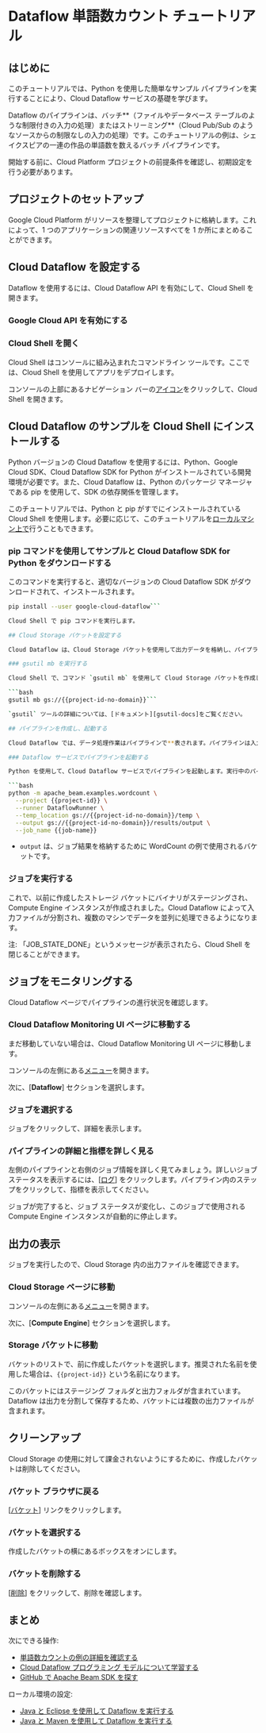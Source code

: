 # Dataflow 単語数カウント チュートリアル

<walkthrough-tutorial-url url="https://cloud.google.com/dataflow/docs/quickstarts/quickstart-python"></walkthrough-tutorial-url>
<walkthrough-watcher-constant value="dataflow-intro" key="directory"></walkthrough-watcher-constant>
<walkthrough-watcher-constant value="dataflow-intro" key="job-name"></walkthrough-watcher-constant>

## はじめに

このチュートリアルでは、Python を使用した簡単なサンプル パイプラインを実行することにより、Cloud Dataflow サービスの基礎を学びます。

Dataflow のパイプラインは、バッチ**（ファイルやデータベース テーブルのような制限付きの入力の処理）またはストリーミング**（Cloud Pub/Sub のようなソースからの制限なしの入力の処理）です。このチュートリアルの例は、シェイクスピアの一連の作品の単語数を数えるバッチ パイプラインです。

開始する前に、Cloud Platform プロジェクトの前提条件を確認し、初期設定を行う必要があります。

## プロジェクトのセットアップ

Google Cloud Platform がリソースを整理してプロジェクトに格納します。これによって、1 つのアプリケーションの関連リソースすべてを 1 か所にまとめることができます。

<walkthrough-project-billing-setup></walkthrough-project-billing-setup>
<walkthrough-project-permissions permissions="dataflow.jobs.create"></walkthrough-project-permissions>

## Cloud Dataflow を設定する

Dataflow を使用するには、Cloud Dataflow API を有効にして、Cloud Shell を開きます。

### Google Cloud API を有効にする

<walkthrough-enable-apis apis="compute.googleapis.com,dataflow,cloudresourcemanager.googleapis.com,logging,storage_component,storage_api,bigquery,pubsub">
</walkthrough-enable-apis>

### Cloud Shell を開く

Cloud Shell はコンソールに組み込まれたコマンドライン ツールです。ここでは、Cloud Shell を使用してアプリをデプロイします。

コンソールの上部にあるナビゲーション バーの<walkthrough-cloud-shell-icon></walkthrough-cloud-shell-icon>[アイコン][spotlight-open-devshell]をクリックして、Cloud Shell を開きます。

## Cloud Dataflow のサンプルを Cloud Shell にインストールする

Python バージョンの Cloud Dataflow を使用するには、Python、Google Cloud SDK、Cloud Dataflow SDK for Python がインストールされている開発環境が必要です。また、Cloud Dataflow は、Python のパッケージ マネージャである pip を使用して、SDK の依存関係を管理します。

このチュートリアルでは、Python と pip がすでにインストールされている Cloud Shell を使用します。必要に応じて、このチュートリアルを[ローカルマシン上で][dataflow-python-tutorial]行うこともできます。

### pip コマンドを使用してサンプルと Cloud Dataflow SDK for Python をダウンロードする

このコマンドを実行すると、適切なバージョンの Cloud Dataflow SDK がダウンロードされて、インストールされます。

```bash
pip install --user google-cloud-dataflow```

Cloud Shell で pip コマンドを実行します。

## Cloud Storage バケットを設定する

Cloud Dataflow は、Cloud Storage バケットを使用して出力データを格納し、パイプライン コードをキャッシュに保存します。

### gsutil mb を実行する

Cloud Shell で、コマンド `gsutil mb` を使用して Cloud Storage バケットを作成します。

```bash
gsutil mb gs://{{project-id-no-domain}}```

`gsutil` ツールの詳細については、[ドキュメント][gsutil-docs]をご覧ください。

## パイプラインを作成し、起動する

Cloud Dataflow では、データ処理作業はパイプラインで**表されます。パイプラインは入力データを読み込み、そのデータを変換してから、出力データを生成します。パイプラインによる変換には、データのフィルタリング、グループ化、比較、結合などがあります。

### Dataflow サービスでパイプラインを起動する

Python を使用して、Cloud Dataflow サービスでパイプラインを起動します。実行中のパイプラインはジョブと呼ばれます。**

```bash
python -m apache_beam.examples.wordcount \
  --project {{project-id}} \
  --runner DataflowRunner \
  --temp_location gs://{{project-id-no-domain}}/temp \
  --output gs://{{project-id-no-domain}}/results/output \
  --job_name {{job-name}}
```

  *  `output` は、ジョブ結果を格納するために WordCount の例で使用されるバケットです。

### ジョブを実行する

これで、以前に作成したストレージ バケットにバイナリがステージングされ、Compute Engine インスタンスが作成されました。Cloud Dataflow によって入力ファイルが分割され、複数のマシンでデータを並列に処理できるようになります。

注: 「JOB_STATE_DONE」というメッセージが表示されたら、Cloud Shell を閉じることができます。

## ジョブをモニタリングする

Cloud Dataflow ページでパイプラインの進行状況を確認します。

### Cloud Dataflow Monitoring UI ページに移動する

まだ移動していない場合は、Cloud Dataflow Monitoring UI ページに移動します。

コンソールの左側にある[メニュー][spotlight-console-menu]を開きます。

次に、[**Dataflow**] セクションを選択します。

<walkthrough-menu-navigation sectionid="DATAFLOW_SECTION"></walkthrough-menu-navigation>

### ジョブを選択する

ジョブをクリックして、詳細を表示します。

### パイプラインの詳細と指標を詳しく見る

左側のパイプラインと右側のジョブ情報を詳しく見てみましょう。詳しいジョブ ステータスを表示するには、[[ログ][spotlight-job-logs]] をクリックします。パイプライン内のステップをクリックして、指標を表示してください。

ジョブが完了すると、ジョブ ステータスが変化し、このジョブで使用される Compute Engine インスタンスが自動的に停止します。

## 出力の表示

ジョブを実行したので、Cloud Storage 内の出力ファイルを確認できます。

### Cloud Storage ページに移動

コンソールの左側にある[メニュー][spotlight-console-menu]を開きます。

次に、[**Compute Engine**] セクションを選択します。

<walkthrough-menu-navigation sectionid="STORAGE_SECTION"></walkthrough-menu-navigation>

### Storage バケットに移動

バケットのリストで、前に作成したバケットを選択します。推奨された名前を使用した場合は、`{{project-id}}` という名前になります。

このバケットにはステージング フォルダと出力フォルダが含まれています。Dataflow は出力を分割して保存するため、バケットには複数の出力ファイルが含まれます。

## クリーンアップ

Cloud Storage の使用に対して課金されないようにするために、作成したバケットは削除してください。

### バケット ブラウザに戻る

[[バケット][spotlight-buckets-link]] リンクをクリックします。

### バケットを選択する

作成したバケットの横にあるボックスをオンにします。

### バケットを削除する

[[削除][spotlight-delete-bucket]] をクリックして、削除を確認します。

## まとめ

<walkthrough-conclusion-trophy></walkthrough-conclusion-trophy>

次にできる操作:

  *  [単語数カウントの例の詳細を確認する][wordcount]
  *  [Cloud Dataflow プログラミング モデルについて学習する][df-pipelines]
  *  [GitHub で Apache Beam SDK を探す][beam-sdk]

ローカル環境の設定:

  *  [Java と Eclipse を使用して Dataflow を実行する][df-eclipse]
  *  [Java と Maven を使用して Dataflow を実行する][df-maven]

[beam-sdk]: https://github.com/apache/beam/tree/master/sdks/python
[dataflow-python-tutorial]: https://cloud.google.com/dataflow/docs/quickstarts/quickstart-python
[df-eclipse]: https://cloud.google.com/dataflow/docs/quickstarts/quickstart-java-eclipse
[df-maven]: https://cloud.google.com/dataflow/docs/quickstarts/quickstart-java-maven
[df-pipelines]: https://cloud.google.com/dataflow/model/programming-model-beam
[gsutil-docs]: https://cloud.google.com/storage/docs/gsutil
[spotlight-buckets-link]: walkthrough://spotlight-pointer?cssSelector=.p6n-cloudstorage-path-link
[spotlight-console-menu]: walkthrough://spotlight-pointer?spotlightId=console-nav-menu
[spotlight-delete-bucket]: walkthrough://spotlight-pointer?cssSelector=#p6n-cloudstorage-delete-buckets
[spotlight-job-logs]: walkthrough://spotlight-pointer?cssSelector=#p6n-dax-job-logs-toggle
[spotlight-open-devshell]: walkthrough://spotlight-pointer?spotlightId=devshell-activate-button
[wordcount]: https://beam.apache.org/get-started/wordcount-example/
